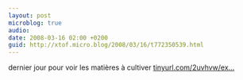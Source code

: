```yaml
---
layout: post
microblog: true
audio: 
date: 2008-03-16 02:00 +0200
guid: http://xtof.micro.blog/2008/03/16/t772350539.html
---
```

dernier jour pour voir les matières à cultiver [tinyurl.com/2uvhvw/ex...](http://tinyurl.com/2uvhvw/exposition.swf)
